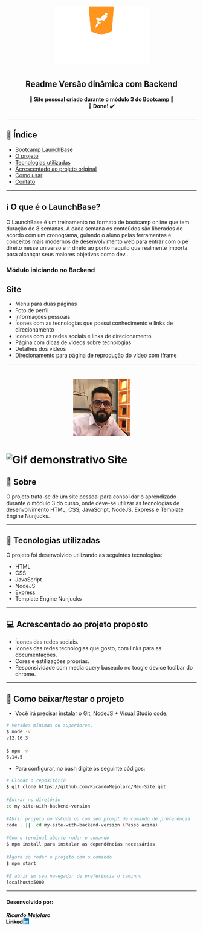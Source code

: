 <h1 align=center>
<img src="my-site-with-backend-version/public/assets/logo-launchbase.svg" alt="Bootcamp LaunchBase" width="250px">
</h1>

<h2 align="center"><strong color: "red">Readme Versão dinâmica com Backend</strong></h2>

<h4 align="center"> 
🚀 Site pessoal criado durante o módulo 3 do Bootcamp 🚀 <br/> 🚀 Done! ✔️
</h4>

---

## 📑️ Índice

- [Bootcamp LaunchBase](#ℹ️--O-que-é-o-LaunchBase-Bootcamp)
- [O projeto](#📝️-Sobre)
- [Tecnologias utilizadas](#🚀️-Tecnologias-utilizadas)
- [Acrescentado ao projeto original](#💻️-Acrescentado-ao-projeto-original)
- [Como usar](#💾️-Como-baixar/testar-o-projeto)
- [Contato](#Desenvolvido-por:)

---

## ℹ️ O que é o LaunchBase?

O LaunchBase é um treinamento no formato de bootcamp online que tem duração de 8 semanas. A cada semana os conteúdos são liberados de acordo com um cronograma, guiando o aluno pelas ferramentas e conceitos mais modernos de desenvolvimento web para entrar com o pé direito nesse universo e ir direto ao ponto naquilo que realmente importa para alcançar seus maiores objetivos como dev..

### Módulo iniciando no Backend

<h2>Site</h2>
<ul>
  <li>Menu para duas páginas</li>
  <li>Foto de perfil</li>
  <li>Informações pessoais</li>
  <li>Ícones com as tecnologias que possui conhecimento e links de direcionamento</li>
  <li>Ícones com as redes sociais e links de direcionamento</li>
  <li>Página com dicas de videos sobre tecnologias</li>
  <li>Detalhes dos videos</li>
  <li>Direcionamento para página de reprodução do vídeo com iframe</li>
</ul>

---

<h1 align=center>
<img src="my-site-with-backend-version/public/assets/imagem-perfil.jpg" alt="Imagem perfil" width="150">
</h1>

<h1>
<img src="my-site-with-backend-version/public/assets/meu-site.gif" alt="Gif demonstrativo Site">
</h1>

## 📝️ Sobre

O projeto trata-se de um site pessoal para consolidar o aprendizado durante o 
módulo 3 do curso, onde deve-se utilizar as tecnologias de desenvolvimento HTML, CSS, JavaScript, NodeJS, Express e Template Engine Nunjucks.

---

## 🚀️ Tecnologias utilizadas

O projeto foi desenvolvido utilizando as seguintes tecnologias:

- HTML
- CSS
- JavaScript
- NodeJS
- Express
- Template Engine Nunjucks

---

## 💻️ Acrescentado ao projeto proposto

- Ícones das redes sociais.
- Ícones das redes tecnologias que gosto, com links para as documentações.
- Cores e estilizações próprias.
- Responsividade com media query baseado no toogle device toolbar do chrome.

---

## 💾️ Como baixar/testar o projeto

- Você irá precisar instalar o [Git](https://git-scm.com/), [NodeJS](https://nodejs.org/pt-br/download/) + [Visual Studio code](https://code.visualstudio.com/).

```bash
# Versões mínimas ou superiores.
$ node -v
v12.16.3

$ npm -v
6.14.5

```
- Para configurar, no bash digite os seguinte códigos:

```bash
# Clonar o repositório
$ git clone https://github.com/RicardoMejolaro/Meu-Site.git

#Entrar no diretório
cd my-site-with-backend-version

#Abrir projeto no VsCode ou com seu prompt de comando de preferência
code . ||  cd my-site-with-backend-version (Passo acima) 

#Com o terminal aberto rodar o comando
$ npm install para instalar as dependências necessárias

#Agora só rodar o projeto com o comando
$ npm start

#E abrir em seu navegador de preferência o caminho
localhost:5000

```

---

#### Desenvolvido por:

***Ricardo Mejolaro*** 
<br/> 
<a href="https://www.linkedin.com/in/ricardo-mejolaro/">
<img src="my-site-with-backend-version/public/assets/linkedin.png">
</a>
